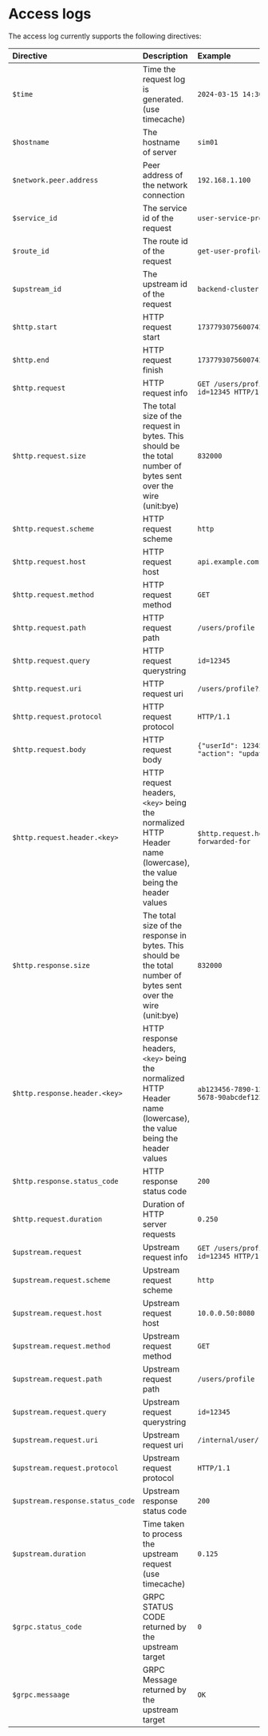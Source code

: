 # Access logs

The access log currently supports the following directives:

| Directive                        | Description                                                                                                         | Example                                 |
| :------------------------------- | :------------------------------------------------------------------------------------------------------------------ | :-------------------------------------- |
| `$time`                          | Time the request log is generated. (use timecache)                                                                  | `2024-03-15 14:30:21`                   |
| `$hostname`                      | The hostname of server                                                                                              | `sim01`                                 |
| `$network.peer.address`          | Peer address of the network connection                                                                              | `192.168.1.100`                         |
| `$service_id`                    | The service id of the request                                                                                       | `user-service-prod`                     |
| `$route_id`                      | The route id of the request                                                                                         | `get-user-profile`                      |
| `$upstream_id`                   | The upstream id of the request                                                                                      | `backend-cluster-01`                    |
| `$http.start`                    | HTTP request start                                                                                                  | `1737793075600742`                      |
| `$http.end`                      | HTTP request finish                                                                                                 | `1737793075600742`                      |
| `$http.request`                  | HTTP request info                                                                                                   | `GET /users/profile?id=12345 HTTP/1.1`  |
| `$http.request.size`             | The total size of the request in bytes. This should be the total number of bytes sent over the wire (unit:bye)      | `832000`                                |
| `$http.request.scheme`           | HTTP request scheme                                                                                                 | `http`                                  |
| `$http.request.host`             | HTTP request host                                                                                                   | `api.example.com`                       |
| `$http.request.method`           | HTTP request method                                                                                                 | `GET`                                   |
| `$http.request.path`             | HTTP request path                                                                                                   | `/users/profile`                        |
| `$http.request.query`            | HTTP request querystring                                                                                            | `id=12345`                              |
| `$http.request.uri`              | HTTP request uri                                                                                                    | `/users/profile?id=12345`               |
| `$http.request.protocol`         | HTTP request protocol                                                                                               | `HTTP/1.1`                              |
| `$http.request.body`             | HTTP request body                                                                                                   | `{"userId": 12345, "action": "update"}` |
| `$http.request.header.<key>`     | HTTP request headers, `<key>` being the normalized HTTP Header name (lowercase), the value being the header values  | `$http.request.header.x-forwarded-for`  |
| `$http.response.size`            | The total size of the response in bytes. This should be the total number of bytes sent over the wire (unit:bye)     | `832000`                                |
| `$http.response.header.<key>`    | HTTP response headers, `<key>` being the normalized HTTP Header name (lowercase), the value being the header values | `ab123456-7890-1234-5678-90abcdef1234`  |
| `$http.response.status_code`     | HTTP response status code                                                                                           | `200`                                   |
| `$http.request.duration`         | Duration of HTTP server requests                                                                                    | `0.250`                                 |
| `$upstream.request`              | Upstream request info                                                                                               | `GET /users/profile?id=12345 HTTP/1.1`  |
| `$upstream.request.scheme`       | Upstream request scheme                                                                                             | `http`                                  |
| `$upstream.request.host`         | Upstream request host                                                                                               | `10.0.0.50:8080`                        |
| `$upstream.request.method`       | Upstream request method                                                                                             | `GET`                                   |
| `$upstream.request.path`         | Upstream request path                                                                                               | `/users/profile`                        |
| `$upstream.request.query`        | Upstream request querystring                                                                                        | `id=12345`                              |
| `$upstream.request.uri`          | Upstream request uri                                                                                                | `/internal/user/12345`                  |
| `$upstream.request.protocol`     | Upstream request protocol                                                                                           | `HTTP/1.1`                              |
| `$upstream.response.status_code` | Upstream response status code                                                                                       | `200`                                   |
| `$upstream.duration`             | Time taken to process the upstream request (use timecache)                                                          | `0.125`                                 |
| `$grpc.status_code`              | GRPC STATUS CODE returned by the upstream target                                                                    | `0`                                     |
| `$grpc.messaage`                 | GRPC Message returned by the upstream target                                                                        | `OK`                                    |
